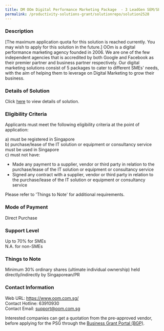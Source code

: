 ```yaml
---
title: DM OOm Digital Performance Marketing Package  - 3 LeadGen SEM/SEM Starter Combo
permalink: /productivity-solutions-grant/solutionrepo/solution2528
---
```


### Description

[The maximum application quota for this solution is reached currently. You may wish to apply for this solution in the future.] OOm is a digital performance marketing agency founded in 2006. We are one of the few independent agencies that is accredited by both Google and Facebook as their premier partner and business partner respectively. Our digital marketing solutions consist of 5 packages to cater to different SMEs' needs, with the aim of helping them to leverage on Digital Marketing to grow their business. 

### Details of Solution

Click <a href='https://www.gobusiness.gov.sg/images/psg/OOM_20210359_Desensitised_Annex_3_Part_56.pdf' target='_blank' rel='noopener'>here</a> to view details of solution.

### Eligibility Criteria

Applicants must meet the following eligibility criteria at the point of application:

a) must be registered in Singapore <br>
b) purchase/lease of the IT solution or equipment or consultancy service must be used in Singapore <br>
c) must not have:
- Made any payment to a supplier, vendor or third party in relation to the purchase/lease of the IT solution or equipment or consultancy service
- Signed any contract with a supplier, vendor or third party in relation to the purchase/lease of the IT solution or equipment or consultancy service

Please refer to 'Things to Note' for additional requirements.

### Mode of Payment
Direct Purchase

### Support Level
Up to 70% for SMEs <br>
N.A. for non-SMEs

### Things to Note
 Minimum 30% ordinary shares (ultimate individual ownership) held directly/indirectly by Singaporean/PR

### Contact Information
Web URL: https://www.oom.com.sg/ <br>Contact Hotline: 63910930 <br>Contact Email: support@oom.com.sg <br>

Interested companies can get a quotation from the pre-approved vendor, before applying for the PSG through the <a target='_blank' rel='noopener' href='https://www.businessgrants.gov.sg/'>Business Grant Portal (BGP)</a>.
